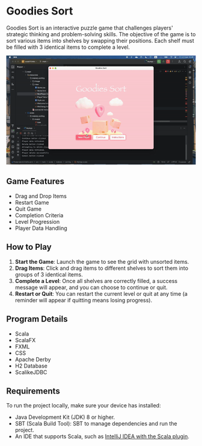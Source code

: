 # Goodies Sort
Goodies Sort is an interactive puzzle game that challenges players' strategic thinking and problem-solving skills. The objective of the game is to sort various items into shelves by swapping their positions. Each shelf must be filled with 3 identical items to complete a level.

![Demo](Demo.gif)

## Game Features
- Drag and Drop Items
- Restart Game
- Quit Game
- Completion Criteria
- Level Progression
- Player Data Handling

## How to Play
1. **Start the Game**: Launch the game to see the grid with unsorted items.
2. **Drag Items**: Click and drag items to different shelves to sort them into groups of 3 identical items.
3. **Complete a Level**: Once all shelves are correctly filled, a success message will appear, and you can choose to continue or quit.
4. **Restart or Quit**: You can restart the current level or quit at any time (a reminder will appear if quitting means losing progress).

## Program Details
- Scala
- ScalaFX
- FXML
- CSS
- Apache Derby
- H2 Database
- ScalikeJDBC

## Requirements
To run the project locally, make sure your device has installed:
   - Java Development Kit (JDK) 8 or higher.
   - SBT (Scala Build Tool): SBT to manage dependencies and run the project.
   - An IDE that supports Scala, such as [IntelliJ IDEA with the Scala plugin](https://www.jetbrains.com/idea/).

